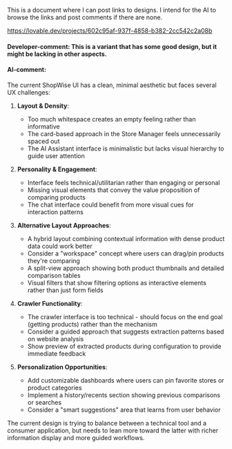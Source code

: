 This is a document where I can post links to designs. I intend for the AI to browse the links and post comments if there are none.

https://lovable.dev/projects/602c95af-937f-4858-b382-2cc542c2a08b
#### Developer-comment: This is a variant that has some good design, but it might be lacking in other aspects.  
#### AI-comment:
The current ShopWise UI has a clean, minimal aesthetic but faces several UX challenges:

1. **Layout & Density**:
   - Too much whitespace creates an empty feeling rather than informative
   - The card-based approach in the Store Manager feels unnecessarily spaced out
   - The AI Assistant interface is minimalistic but lacks visual hierarchy to guide user attention

2. **Personality & Engagement**:
   - Interface feels technical/utilitarian rather than engaging or personal
   - Missing visual elements that convey the value proposition of comparing products
   - The chat interface could benefit from more visual cues for interaction patterns

3. **Alternative Layout Approaches**:
   - A hybrid layout combining contextual information with dense product data could work better
   - Consider a "workspace" concept where users can drag/pin products they're comparing
   - A split-view approach showing both product thumbnails and detailed comparison tables
   - Visual filters that show filtering options as interactive elements rather than just form fields

4. **Crawler Functionality**:
   - The crawler interface is too technical - should focus on the end goal (getting products) rather than the mechanism
   - Consider a guided approach that suggests extraction patterns based on website analysis
   - Show preview of extracted products during configuration to provide immediate feedback

5. **Personalization Opportunities**:
   - Add customizable dashboards where users can pin favorite stores or product categories
   - Implement a history/recents section showing previous comparisons or searches
   - Consider a "smart suggestions" area that learns from user behavior

The current design is trying to balance between a technical tool and a consumer application, but needs to lean more toward the latter with richer information display and more guided workflows.